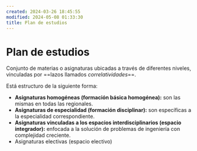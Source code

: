 ```yaml
---
created: 2024-03-26 18:45:55
modified: 2024-05-08 01:33:30
title: Plan de estudios
---
```


# Plan de estudios

Conjunto de materias o asignaturas ubicadas a través de diferentes niveles, vinculadas por ==lazos llamados *correlatividades*==.

Está estructuro de la siguiente forma:

- **Asignaturas homogéneas (formación básica homogénea):** son las mismas en todas las regionales.
- **Asignaturas de especialidad (formación disciplinar):** son específicas a la especialidad correspondiente.
- **Asignaturas vinculadas a los espacios interdisciplinarios (espacio integrador):** enfocada a la solución de problemas de ingeniería con complejidad creciente.
- Asignaturas electivas (espacio electivo)
